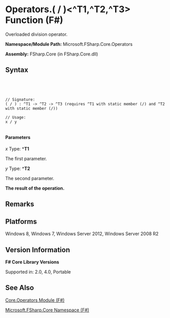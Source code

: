 # Operators.( / )<^T1,^T2,^T3> Function (F#)

Overloaded division operator.

**Namespace/Module Path:** Microsoft.FSharp.Core.Operators

**Assembly:** FSharp.Core (in FSharp.Core.dll)


## Syntax



```




// Signature:
( / ) : ^T1 -> ^T2 -> ^T3 (requires ^T1 with static member (/) and ^T2 with static member (/))

// Usage:
x / y


```





#### Parameters
*x*
Type: **^T1**


The first parameter.


*y*
Type: **^T2**


The second parameter.



**The result of the operation.**
## Remarks

## Platforms
Windows 8, Windows 7, Windows Server 2012, Windows Server 2008 R2


## Version Information
**F# Core Library Versions**

Supported in: 2.0, 4.0, Portable




## See Also
[Core.Operators Module &#40;F&#35;&#41;](Core.Operators-Module-%5BFSharp%5D.md)

[Microsoft.FSharp.Core Namespace &#40;F&#35;&#41;](Microsoft.FSharp.Core-Namespace-%5BFSharp%5D.md)

